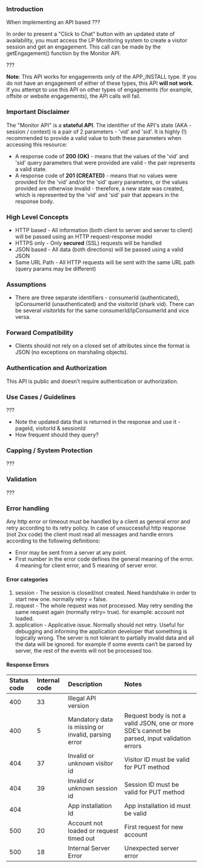 
### Introduction

When implementing an API based ???

In order to present a "Click to Chat" button with an updated state of availability, you must access the LP Monitoring system to create a visitor session and get an engagement. This call can be made by the getEngagement() function by the Monitor API. 

???

**Note**: This API works for engagements only of the APP_INSTALL type. If you do not have an engagement of either of these types, this API **will not work**. If you attempt to use this API on other types of engagements (for example, offsite or website engagements), the API calls will fail.

### Important Disclaimer

The "Monitor API" is a **stateful API**. The identifier of the API's state (AKA - session / context) is a pair of 2 parameters - 'vid' and 'sid'. It is highly (!) recommended to provide a valid value to both these parameters when accessing this resource:
- A response code of **200 (OK)** 		- means that the values of the 'vid' and 'sid' query parameters that were provided are valid - the pair represents a valid state.
- A response code of **201 (CREATED)** 	- means that no values were provided for the 'vid' and/or the 'sid' query parameters, or the values provided are otherwise invalid - therefore, a new state was created, which is represented by the 'vid' and 'sid' pair that appears in the response body.

### High Level Concepts
* HTTP based - All information (both client to server and server to client) will be passed using an HTTP request-response model
* HTTPS only - Only **secured** (SSL) requests will be handled
* JSON based - All data (both directions) will be passed using a valid JSON
* Same URL Path - All HTTP requests will be sent with the same URL path (query params may be different) 


### Assumptions 
* There are three separate identifiers - consumerId (authenticated), lpConsumerId (unauthenticated) and the visitorId (shark vid). There can be several visitorIds for the same consumerId/lpConsumerId and vice versa. 

### Forward Compatibility
* Clients should not rely on a closed set of attributes since the format is JSON (no exceptions on marshaling objects).

### Authentication and Authorization
This API is public and doesn’t require authentication or authorization.

### Use Cases / Guidelines
???
* Note the updated data that is returned in the response and use it - pageId, visitorId & sessionId 
* How frequent should they query? 

### Capping / System Protection
???

### Validation
???

### Error handling
Any http error or timeout must be handled by a client as general error and retry according to its retry policy.
In case of unsuccessful http response (not 2xx code) the client must read all messages and handle errors according to the following definitions:
* Error may be sent from a server at any point. 
* First number in the error code defines the general meaning of the error. 4 meaning for client error, and 5 meaning of server error.

#### Error categories
1. session - The session is closed/not created. Need handshake in order to start new one. normally retry = false.
1. request - The whole request was not processed. May retry sending the same request again (normally retry= true). for example: account not loaded.
1. application - Applicative issue. Normally should not retry. Useful for debugging and informing the application developer that something is logically wrong. The server is not tolerant to partially invalid data and all the data will be ignored.  for example if some events can’t be parsed by server, the rest of the events will not be processed too.

#### Response Errors
| Status code | Internal code | Description | Notes |
| :--- | :--- | :--- | :--- |
| 400 | 33 | Illegal API version | |
| 400 | 5 | Mandatory data is missing or invalid, parsing error | Request body is not a valid JSON, one or more SDE’s cannot be parsed, input validation errors |
| 404 | 37 | Invalid or unknown visitor id | Visitor ID must be valid for PUT method |
| 404 | 39 | Invalid or unknown session id | Session ID must be valid for PUT method |
| 404 |  | App installation Id | App installation id must be valid |
| 500 | 20 | Account not loaded or request timed out | First request for new account |
| 500 | 18 | Internal Server Error | Unexpected server error |




